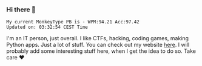 ### Hi there 👋
<!-- PB START -->
```
My current MonkeyType PB is - WPM:94.21 Acc:97.42
Updated on: 03:32:54 CEST Time
```
<!-- PB END -->
I'm an IT person, just overall. I like CTFs, hacking, coding games, making Python apps. Just a lot of stuff.
You can check out my website [here](https://skill3472.github.io/).
I will probably add some interesting stuff here, when I get the idea to do so. Take care ❤️
